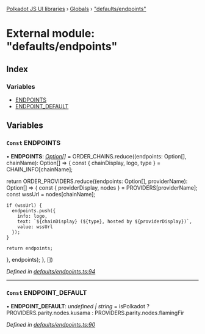 [Polkadot JS UI libraries](../README.md) › [Globals](../globals.md) › ["defaults/endpoints"](_defaults_endpoints_.md)

# External module: "defaults/endpoints"

## Index

### Variables

* [ENDPOINTS](_defaults_endpoints_.md#const-endpoints)
* [ENDPOINT_DEFAULT](_defaults_endpoints_.md#const-endpoint_default)

## Variables

### `Const` ENDPOINTS

• **ENDPOINTS**: *[Option](_types_.md#option)[]* =  ORDER_CHAINS.reduce((endpoints: Option[], chainName): Option[] => {
  const { chainDisplay, logo, type } = CHAIN_INFO[chainName];

  return ORDER_PROVIDERS.reduce((endpoints: Option[], providerName): Option[] => {
    const { providerDisplay, nodes } = PROVIDERS[providerName];
    const wssUrl = nodes[chainName];

    if (wssUrl) {
      endpoints.push({
        info: logo,
        text: `${chainDisplay} (${type}, hosted by ${providerDisplay})`,
        value: wssUrl
      });
    }

    return endpoints;
  }, endpoints);
}, [])

*Defined in [defaults/endpoints.ts:94](https://github.com/polkadot-js/ui/blob/79aaacb4/packages/ui-settings/src/defaults/endpoints.ts#L94)*

___

### `Const` ENDPOINT_DEFAULT

• **ENDPOINT_DEFAULT**: *undefined | string* =  isPolkadot
  ? PROVIDERS.parity.nodes.kusama
  : PROVIDERS.parity.nodes.flamingFir

*Defined in [defaults/endpoints.ts:90](https://github.com/polkadot-js/ui/blob/79aaacb4/packages/ui-settings/src/defaults/endpoints.ts#L90)*

